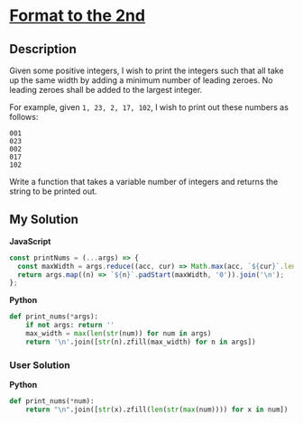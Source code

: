 # [Format to the 2nd](https://www.codewars.com/kata/58311faba317216aad000168)

## Description

Given some positive integers, I wish to print the integers such that all take up the same width by adding a minimum number of leading zeroes. No leading zeroes shall be added to the largest integer.

For example, given `1, 23, 2, 17, 102`, I wish to print out these numbers as follows:

    001
    023
    002
    017
    102

Write a function that takes a variable number of integers and returns the string to be printed out.

## My Solution

**JavaScript**

```js
const printNums = (...args) => {
  const maxWidth = args.reduce((acc, cur) => Math.max(acc, `${cur}`.length), 0);
  return args.map((n) => `${n}`.padStart(maxWidth, '0')).join('\n');
};
```

**Python**

```py
def print_nums(*args):
    if not args: return ''
    max_width = max(len(str(num)) for num in args)
    return '\n'.join([str(n).zfill(max_width) for n in args])
```

### User Solution

**Python**

```py
def print_nums(*num):
    return "\n".join([str(x).zfill(len(str(max(num)))) for x in num])
```
